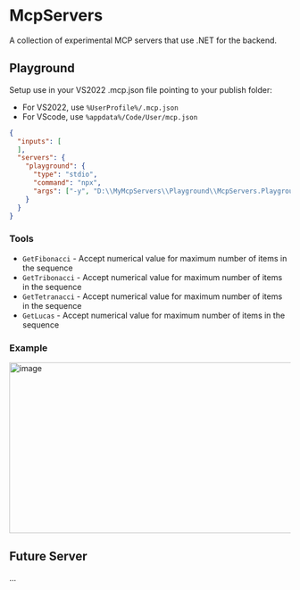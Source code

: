 # McpServers

A collection of experimental MCP servers that use .NET for the backend.


## Playground

Setup use in your VS2022 .mcp.json file pointing to your publish folder:

- For VS2022, use `%UserProfile%/.mcp.json`
- For VScode, use `%appdata%/Code/User/mcp.json`

```json
{
  "inputs": [
  ],
  "servers": {
    "playground": {
      "type": "stdio",
      "command": "npx",
      "args": ["-y", "D:\\MyMcpServers\\Playground\\McpServers.Playground.exe"]
    }
  }
}
```

### Tools

- `GetFibonacci` - Accept numerical value for maximum number of items in the sequence
- `GetTribonacci` - Accept numerical value for maximum number of items in the sequence
- `GetTetranacci` - Accept numerical value for maximum number of items in the sequence
- `GetLucas` - Accept numerical value for maximum number of items in the sequence

### Example

<img width="520" height="306" alt="image" src="https://github.com/user-attachments/assets/7d2dba5f-82a8-4046-9d14-18bdc3053541" />


## Future Server

...
